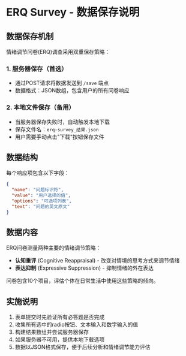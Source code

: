 # ERQ Survey - 数据保存说明

## 数据保存机制

情绪调节问卷(ERQ)调查采用双重保存策略：

### 1. 服务器保存（首选）
- 通过POST请求将数据发送到 `/save` 端点
- 数据格式：JSON数组，包含用户的所有问卷响应

### 2. 本地文件保存（备用）
- 当服务器保存失败时，自动触发本地下载
- 保存文件名：`erq-survey_结果.json`
- 用户需要手动点击"下载"按钮保存文件

## 数据结构

每个响应项包含以下字段：
```json
{
  "name": "问题标识符",
  "value": "用户选择的值",
  "options": "可选项列表",
  "text": "问题的英文原文"
}
```

## 数据内容

ERQ问卷测量两种主要的情绪调节策略：
- **认知重评** (Cognitive Reappraisal) - 改变对情境的思考方式来调节情绪
- **表达抑制** (Expressive Suppression) - 抑制情绪的外在表达

问卷包含10个项目，评估个体在日常生活中使用这些策略的倾向。

## 实施说明

1. 表单提交时先验证所有必答题是否完成
2. 收集所有选中的radio按钮、文本输入和数字输入的值
3. 构建结果数组并尝试服务器保存
4. 如果服务器不可用，提供本地下载选项
5. 数据以JSON格式保存，便于后续分析和情绪调节能力评估